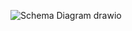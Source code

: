 ![Schema Diagram drawio](https://user-images.githubusercontent.com/88805493/204611982-d7607c52-e970-49aa-b643-77618e1e2fd1.png)
